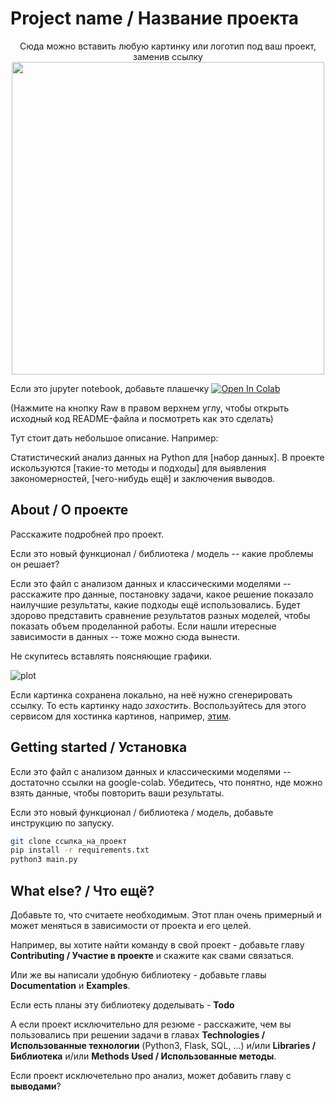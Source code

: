 # Project name / Название проекта

<p align="center">
  Сюда можно вставить любую картинку или логотип под ваш проект, заменив ссылку
  <img src="https://rebrainme.com/main-page/images/rebrain-logo.svg" width="500">
</p>

Если это jupyter notebook, добавьте плашечку 
 [![Open In Colab](https://colab.research.google.com/assets/colab-badge.svg)](https://colab.research.google.com/github/googlecolab/colabtools/blob/master/notebooks/colab-github-demo.ipynb)

(Нажмите на кнопку Raw в правом верхнем углу, чтобы открыть исходный код README-файла и посмотреть как это сделать)

Тут стоит дать небольшое описание. Например:

Статистический анализ данных на Python для [набор данных]. В проекте искользуются [такие-то методы и подходы] для выявления закономерностей, [чего-нибудь ещё] и заключения выводов.

## About / О проекте

Расскажите подробней про проект. 

Если это новый функционал / библиотека / модель -- какие проблемы он решает? 

Если это файл с анализом данных и классическими моделями -- расскажите про данные, постановку задачи, какое решение показало наилучшие результаты, какие подходы ещё использовались. 
Будет здорово представить сравнение результатов разных моделей, чтобы показать объем проделанной работы. Если нашли итересные зависимости в данных -- тоже можно сюда вынести.

Не скупитесь вставлять поясняющие графики.

![plot](https://matplotlib.org/stable/_images/sphx_glr_tricontourf_001_2_00x.png)

Если картинка сохранена локально, на неё нужно сгенерировать ссылку. То есть картинку надо _захостить_. Воспользуйтесь для этого сервисом для хостинка картинов, например, [этим](https://imgbox.com/).


## Getting started / Установка

Если это файл с анализом данных и классическими моделями -- достаточно ссылки на google-colab. Убедитесь, что понятно, нде можно взять данные, чтобы повторить ваши результаты.

Если это новый функционал / библиотека / модель, добавьте инструкцию по запуску.

```bash
git clone ссылка_на_проект
pip install -r requirements.txt
python3 main.py
```


## What else? / Что ещё?

Добавьте то, что считаете необходимым.
Этот план очень примерный и может меняться в зависимости от проекта и его целей.

Например, вы хотите найти команду в свой проект - добавьте главу 
**Contributing / Участие в проекте** и скажите как свами связаться.

Или же вы написали удобную библиотеку - добавьте главы **Documentation** и **Examples**.

Если есть планы эту библиотеку доделывать - **Todo**

А если проект исключительно для резюме - расскажите, чем вы пользовались при решении задачи в главах **Technologies / Использованные технологии** (Python3, Flask, SQL, ...)  и/или **Libraries / Библиотека** и/или  **Methods Used / Использованные методы**.

Если проект исключетельно про анализ, может добавить главу с **выводами**?
